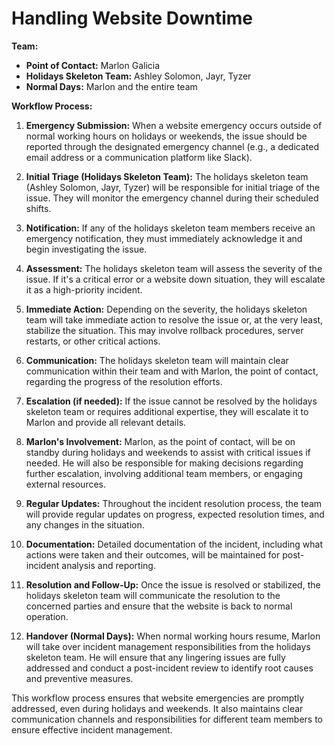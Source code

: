 # Handling Website Downtime

**Team:**

- **Point of Contact:** Marlon Galicia
- **Holidays Skeleton Team:** Ashley Solomon, Jayr, Tyzer
- **Normal Days:** Marlon and the entire team

**Workflow Process:**

1. **Emergency Submission:** When a website emergency occurs outside of normal working hours on holidays or weekends, the issue should be reported through the designated emergency channel (e.g., a dedicated email address or a communication platform like Slack).

2. **Initial Triage (Holidays Skeleton Team):** The holidays skeleton team (Ashley Solomon, Jayr, Tyzer) will be responsible for initial triage of the issue. They will monitor the emergency channel during their scheduled shifts.

3. **Notification:** If any of the holidays skeleton team members receive an emergency notification, they must immediately acknowledge it and begin investigating the issue.

4. **Assessment:** The holidays skeleton team will assess the severity of the issue. If it's a critical error or a website down situation, they will escalate it as a high-priority incident.

5. **Immediate Action:** Depending on the severity, the holidays skeleton team will take immediate action to resolve the issue or, at the very least, stabilize the situation. This may involve rollback procedures, server restarts, or other critical actions.

6. **Communication:** The holidays skeleton team will maintain clear communication within their team and with Marlon, the point of contact, regarding the progress of the resolution efforts.

7. **Escalation (if needed):** If the issue cannot be resolved by the holidays skeleton team or requires additional expertise, they will escalate it to Marlon and provide all relevant details.

8. **Marlon's Involvement:** Marlon, as the point of contact, will be on standby during holidays and weekends to assist with critical issues if needed. He will also be responsible for making decisions regarding further escalation, involving additional team members, or engaging external resources.

9. **Regular Updates:** Throughout the incident resolution process, the team will provide regular updates on progress, expected resolution times, and any changes in the situation.

10. **Documentation:** Detailed documentation of the incident, including what actions were taken and their outcomes, will be maintained for post-incident analysis and reporting.

11. **Resolution and Follow-Up:** Once the issue is resolved or stabilized, the holidays skeleton team will communicate the resolution to the concerned parties and ensure that the website is back to normal operation.

12. **Handover (Normal Days):** When normal working hours resume, Marlon will take over incident management responsibilities from the holidays skeleton team. He will ensure that any lingering issues are fully addressed and conduct a post-incident review to identify root causes and preventive measures.

This workflow process ensures that website emergencies are promptly addressed, even during holidays and weekends. It also maintains clear communication channels and responsibilities for different team members to ensure effective incident management.
